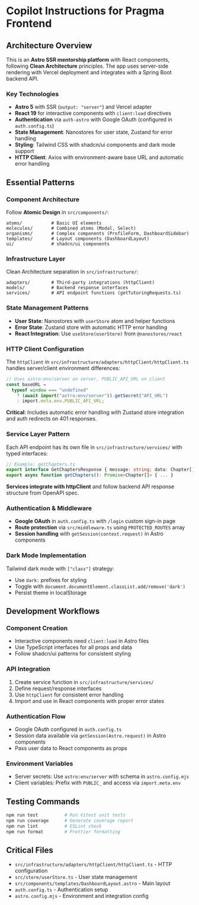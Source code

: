 # Copilot Instructions for Pragma Frontend

## Architecture Overview

This is an **Astro SSR mentorship platform** with React components, following **Clean Architecture** principles. The app uses server-side rendering with Vercel deployment and integrates with a Spring Boot backend API.

### Key Technologies

- **Astro 5** with SSR (`output: "server"`) and Vercel adapter
- **React 19** for interactive components with `client:load` directives
- **Authentication** via `auth-astro` with Google OAuth (configured in `auth.config.ts`)
- **State Management**: Nanostores for user state, Zustand for error handling
- **Styling**: Tailwind CSS with shadcn/ui components and dark mode support
- **HTTP Client**: Axios with environment-aware base URL and automatic error handling

## Essential Patterns

### Component Architecture

Follow **Atomic Design** in `src/components/`:

```
atoms/           # Basic UI elements
molecules/       # Combined atoms (Modal, Select)
organisms/       # Complex components (ProfileForm, DashboardSidebar)
templates/       # Layout components (DashboardLayout)
ui/              # shadcn/ui components
```

### Infrastructure Layer

Clean Architecture separation in `src/infrastructure/`:

```
adapters/        # Third-party integrations (httpClient)
models/          # Backend response interfaces
services/        # API endpoint functions (getTutoringRequests.ts)
```

### State Management Patterns

- **User State**: Nanostores with `userStore` atom and helper functions
- **Error State**: Zustand store with automatic HTTP error handling
- **React Integration**: Use `useStore(userStore)` from `@nanostores/react`

### HTTP Client Configuration

The `httpClient` in `src/infrastructure/adapters/httpClient/httpClient.ts` handles server/client environment differences:

```typescript
// Uses astro:env/server on server, PUBLIC_API_URL on client
const baseURL =
  typeof window === "undefined"
    ? (await import("astro:env/server")).getSecret("API_URL")
    : import.meta.env.PUBLIC_API_URL;
```

**Critical**: Includes automatic error handling with Zustand store integration and auth redirects on 401 responses.

### Service Layer Pattern

Each API endpoint has its own file in `src/infrastructure/services/` with typed interfaces:

```typescript
// Example: getChapters.ts
export interface GetChaptersResponse { message: string; data: Chapter[]; timestamp: string; }
export async function getChapters(): Promise<Chapter[]> { ... }
```

**Services integrate with httpClient** and follow backend API response structure from OpenAPI spec.

### Authentication & Middleware

- **Google OAuth** in `auth.config.ts` with `/login` custom sign-in page
- **Route protection** via `src/middleware.ts` using `PROTECTED_ROUTES` array
- **Session handling** with `getSession(context.request)` in Astro components

### Dark Mode Implementation

Tailwind dark mode with `["class"]` strategy:

- Use `dark:` prefixes for styling
- Toggle with `document.documentElement.classList.add/remove('dark')`
- Persist theme in localStorage

## Development Workflows

### Component Creation

- Interactive components need `client:load` in Astro files
- Use TypeScript interfaces for all props and data
- Follow shadcn/ui patterns for consistent styling

### API Integration

1. Create service function in `src/infrastructure/services/`
2. Define request/response interfaces
3. Use `httpClient` for consistent error handling
4. Import and use in React components with proper error states

### Authentication Flow

- Google OAuth configured in `auth.config.ts`
- Session data available via `getSession(Astro.request)` in Astro components
- Pass user data to React components as props

### Environment Variables

- Server secrets: Use `astro:env/server` with schema in `astro.config.mjs`
- Client variables: Prefix with `PUBLIC_` and access via `import.meta.env`

## Testing Commands

```bash
npm run test          # Run Vitest unit tests
npm run coverage      # Generate coverage report
npm run lint          # ESLint check
npm run format        # Prettier formatting
```

## Critical Files

- `src/infrastructure/adapters/httpClient/httpClient.ts` - HTTP configuration
- `src/store/userStore.ts` - User state management
- `src/components/templates/DashboardLayout.astro` - Main layout
- `auth.config.ts` - Authentication setup
- `astro.config.mjs` - Environment and integration config
